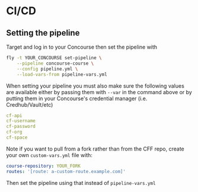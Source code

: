 # CI/CD

## Setting the pipeline

Target and log in to your Concourse then set the pipeline with

```sh
fly -t YOUR_CONCOURSE set-pipeline \
    --pipeline concourse-course \
    --config pipeline.yml \
    --load-vars-from pipeline-vars.yml
```

When setting your pipeline you must also make sure the following values are available either by passing them with `--var` in the command above or by putting them in your Concourse's credential manager (i.e. Credhub/Vault/etc)

```yaml
cf-api
cf-username
cf-password
cf-org
cf-space
```

Note if you want to pull from a fork rather than from the CFF repo, create your own `custom-vars.yml` file with:

```yaml
course-repository: YOUR_FORK
routes: '[route: a-custom-route.example.com]'
```

Then set the pipeline using that instead of `pipeline-vars.yml`
